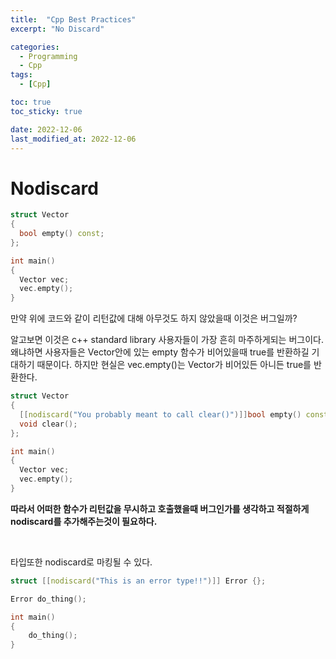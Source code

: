 ```yaml
---
title:  "Cpp Best Practices"
excerpt: "No Discard"

categories:
  - Programming
  - Cpp
tags:
  - [Cpp]

toc: true
toc_sticky: true

date: 2022-12-06
last_modified_at: 2022-12-06
---
```


# Nodiscard 





```c++
struct Vector
{
  bool empty() const;
};

int main()
{
  Vector vec;
  vec.empty();
}
```

만약 위에 코드와 같이 리턴값에 대해 아무것도 하지 않았을때 이것은 버그일까? 

알고보면 이것은 c++ standard library 사용자들이 가장 흔히 마주하게되는 버그이다. 왜냐하면 사용자들은 Vector안에 있는 empty 함수가 비어있을때 true를 반환하길 기대하기 때문이다. 하지만 현실은 vec.empty()는 Vector가 비어있든 아니든 true를 반환한다. 

```c++
struct Vector
{
  [[nodiscard("You probably meant to call clear()")]]bool empty() const;
  void clear();
};

int main()
{
  Vector vec;
  vec.empty();
}
```

**따라서 어떠한 함수가 리턴값을 무시하고 호출했을때 버그인가를 생각하고 적절하게 nodiscard를 추가해주는것이 필요하다.**



<br>

타입또한 nodiscard로 마킹될 수 있다.

```c++
struct [[nodiscard("This is an error type!!")]] Error {};

Error do_thing();

int main()
{
	do_thing();
}
```

